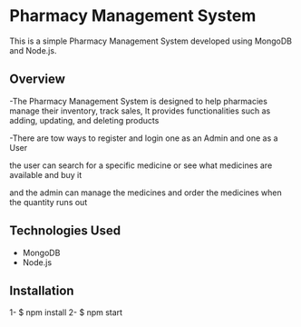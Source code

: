 
# Pharmacy Management System

This is a simple Pharmacy Management System developed using MongoDB and Node.js.

## Overview

-The Pharmacy Management System is designed to help pharmacies manage their inventory, track sales, It provides functionalities such as adding, updating, and deleting products 

-There are tow ways to register and login one as an Admin and one as a User

the user can search for a specific medicine or see what medicines are available and buy it 

and the admin can manage the medicines and order the medicines when the quantity runs out
## Technologies Used

- MongoDB
- Node.js

## Installation

1- $ npm install
2- $ npm start

